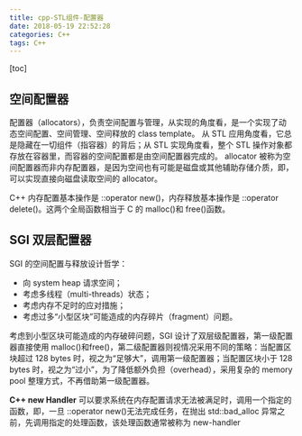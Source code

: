 ```yaml
---
title: cpp-STL组件-配置器
date: 2018-05-19 22:52:28
categories: C++
tags: C++
---
```

[toc]
## 空间配置器
配置器（allocators），负责空间配置与管理，从实现的角度看，是一个实现了动态空间配置、空间管理、空间释放的 class template。
从 STL 应用角度看，它总是隐藏在一切组件（指容器）的背后；从 STL 实现角度看，整个 STL 操作对象都存放在容器里，而容器的空间配置都是由空间配置器完成的。
allocator 被称为空间配置器而非内存配置器，是因为空间也有可能是磁盘或其他辅助存储介质，即，可以实现直接向磁盘读取空间的 allocator。

C++ 内存配置基本操作是 ::operator new()，内存释放基本操作是 ::operator delete()。这两个全局函数相当于 C 的 malloc()和 free()函数。

## SGI 双层配置器
SGI 的空间配置与释放设计哲学：
* 向 system heap 请求空间；
* 考虑多线程（multi-threads）状态；
* 考虑内存不足时的应对措施；
* 考虑过多“小型区块”可能造成的内存碎片（fragment）问题。

考虑到小型区块可能造成的内存破碎问题，SGI 设计了双层级配置器，第一级配置器直接使用 malloc()和free()，第二级配置器则视情况采用不同的策略：当配置区块超过 128 bytes 时，视之为“足够大”，调用第一级配置器；当配置区块小于 128 bytes 时，视之为“过小”，为了降低额外负担（overhead），采用复杂的 memory pool 整理方式，不再借助第一级配置器。

**C++ new Handler**
可以要求系统在内存配置请求无法被满足时，调用一个指定的函数，即，一旦 ::operator new()无法完成任务，在抛出 std::bad_alloc 异常之前，先调用指定的处理函数，该处理函数通常被称为 new-handler